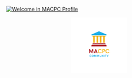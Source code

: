 [//]: # (## Welcome in MACPC GitHub profile 👋)

<a href="https://sites.google.com/view/macpc24"><img src="https://readme-typing-svg.demolab.com?font=Hind&size=40&pause=1000&color=D9C200&background=00A2FF00&center=true&vCenter=true&random=false&width=800&height=100&lines=Welcome+in+MACPC+Github+profile;Problem+Solving+%26+CP+Community;ICPC+student+branch+of+Modern+Academy;ICPC+Modern+Academy+Community" alt="Welcome in MACPC Profile" /></a>
<p align="center"><a href="https://sites.google.com/view/macpc24/home" target="_blank"><img src="https://github.com/ModernAcademyICPC/.github/blob/main/profile/logo.png" width="30%"></a></p>
